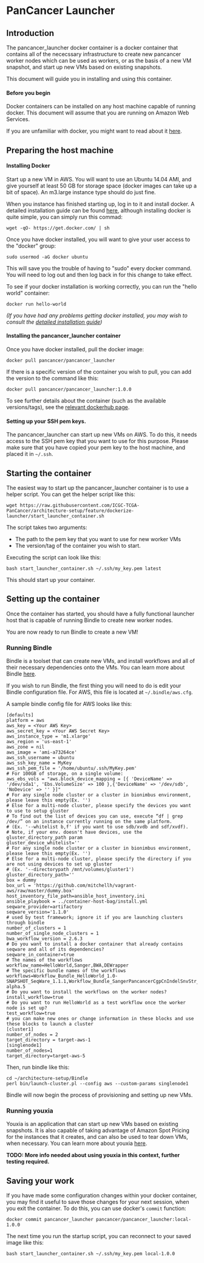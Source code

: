 # PanCancer Launcher

## Introduction

The pancancer_launcher docker container is a docker container that contains all of the nececssary infrastructure to create new pancancer worker nodes which can be used as workers, or as the basis of a new VM snapshot, and start up new VMs based on existing snapshots.

This document will guide you in installing and using this container.

#### Before you begin

Docker containers can be installed on any host machine capable of running docker. This document will assume that you are running on Amazon Web Services. 

If you are unfamiliar with docker, you might want to read about it [here](https://www.docker.com/whatisdocker/).

## Preparing the host machine

#### Installing Docker

Start up a new VM in AWS. You will want to use an Ubuntu 14.04 AMI, and give yourself at least 50 GB for storage space (docker images can take up a bit of space). An m3.large instance type should do just fine.

When you instance has finished starting up, log in to it and install docker. A detailed installation guide can be found [here](https://docs.docker.com/installation/), although installing docker is quite simple, you can simply run this commad:

    wget -qO- https://get.docker.com/ | sh

Once you have docker installed, you will want to give your user access to the "docker" group:

    sudo usermod -aG docker ubuntu

This will save you the trouble of having to "sudo" every docker command. You will need to log out and then log back in for this change to take effect.

To see if your docker installation is working correctly, you can run the "hello world" container:

    docker run hello-world

*(If you have had any problems getting docker installed, you may wish to consult the [detailed installation guide](https://docs.docker.com/installation/))*

#### Installing the pancancer_launcher container

Once you have docker installed, pull the docker image:

    docker pull pancancer/pancancer_launcher

If there is a specific version of the container you wish to pull, you can add the version to the command like this:

    docker pull pancancer/pancancer_launcher:1.0.0

To see further details about the container (such as the available versions/tags), see the [relevant dockerhub page](https://registry.hub.docker.com/u/pancancer/pancancer_launcher/).

#### Setting up your SSH pem keys.

The pancancer_launcher can start up new VMs on AWS. To do this, it needs access to the SSH pem key that you want to use for this purpose. Please make sure that you have copied your pem key to the host machine, and placed it in `~/.ssh`.

## Starting the container

The easiest way to start up the pancancer_launcher container is to use a helper script. You can get the helper script like this:

    wget https://raw.githubusercontent.com/ICGC-TCGA-PanCancer/architecture-setup/feature/dockerize-launcher/start_launcher_container.sh
    
The script takes two arguments:
 - The path to the pem key that you want to use for new worker VMs
 - The version/tag of the container you wish to start.

Executing the script can look like this:

    bash start_launcher_container.sh ~/.ssh/my_key.pem latest

This should start up your container.

## Setting up the container

Once the container has started, you should have a fully functional launcher host that is capable of running Bindle to create new worker nodes.
    
You are now ready to run Bindle to create a new VM!

### Running Bindle

Bindle is a toolset that can create new VMs, and install workflows and all of their necessary dependencies onto the VMs. You can learn more about Bindle [here](https://github.com/CloudBindle/Bindle#about-bindle).

If you wish to run Bindle, the first thing you will need to do is edit your Bindle configuration file. For AWS, this file is located at `~/.bindle/aws.cfg`.

A sample bindle config file for AWS looks like this:

    [defaults]
    platform = aws
    aws_key = <Your AWS Key>
    aws_secret_key = <Your AWS Secret Key>
    aws_instance_type = 'm1.xlarge' 
    aws_region = 'us-east-1'
    aws_zone = nil 
    aws_image = 'ami-a73264ce'
    aws_ssh_username = ubuntu
    aws_ssh_key_name = MyKey 
    aws_ssh_pem_file = '/home/ubuntu/.ssh/MyKey.pem'
    # For 100GB of storage, on a single volume:
    aws_ebs_vols = "aws.block_device_mapping = [{ 'DeviceName' => '/dev/sda1', 'Ebs.VolumeSize' => 100 },{'DeviceName' => '/dev/sdb', 'NoDevice' => '' }]"
    # For any single node cluster or a cluster in bionimbus environment, please leave this empty(Ex. '')
    # Else for a multi-node cluster, please specify the devices you want to use to setup gluster
    # To find out the list of devices you can use, execute “df | grep /dev/” on an instance currently running on the same platform.
    # (Ex. '--whitelist b,f' if you want to use sdb/xvdb and sdf/xvdf). 
    # Note, if your env. doesn't have devices, use the gluster_directory_path param
    gluster_device_whitelist=''
    # For any single node cluster or a cluster in bionimbus environment, please leave this empty(Ex. '')
    # Else for a multi-node cluster, please specify the directory if you are not using devices to set up gluster
    # (Ex. '--directorypath /mnt/volumes/gluster1')
    gluster_directory_path=''
    box = dummy
    box_url = 'https://github.com/mitchellh/vagrant-aws/raw/master/dummy.box'
    host_inventory_file_path=ansible_host_inventory.ini
    ansible_playbook = ../container-host-bag/install.yml
    seqware_provider=artifactory
    seqware_version='1.1.0'
    # used by test framework; ignore it if you are launching clusters through bindle
    number_of_clusters = 1
    number_of_single_node_clusters = 1
    bwa_workflow_version = 2.6.3
    # Do you want to install a docker container that already contains seqware and all of its dependencies?
    seqware_in_container=true
    # The names of the workflows
    workflow_name=HelloWorld,Sanger,BWA,DEWrapper
    # The specific bundle names of the workflows
    workflows=Workflow_Bundle_HelloWorld_1.0-SNAPSHOT_SeqWare_1.1.1,Workflow_Bundle_SangerPancancerCgpCnIndelSnvStr_1.0.6_SeqWare_1.1.0,Workflow_Bundle_DEWrapperWorkflow_1.0.2_SeqWare_1.1.0,Workflow_Bundle_BWA_2.6.3_SeqWare_1.1.0-alpha.5
    # Do you want to install the workflows on the worker nodes? 
    install_workflow=true
    # Do you want to run HelloWorld as a test workflow once the worker node is set up?
    test_workflow=true
    # you can make new ones or change information in these blocks and use these blocks to launch a cluster
    [cluster1]
    number_of_nodes = 2
    target_directory = target-aws-1
    [singlenode1]
    number_of_nodes=1
    target_directory=target-aws-5

Then, run bindle like this:

    cd ~/architecture-setup/Bindle
    perl bin/launch-cluster.pl --config aws --custom-params singlenode1
    
Bindle will now begin the process of provisioning and setting up new VMs.

### Running youxia

Youxia is an application that can start up new VMs based on existing snapshots. It is also capable of taking advantage of Amazon Spot Pricing for the instances that it creates, and can also be used to tear down VMs, when necessary. You can learn more about youxia [here](https://github.com/CloudBindle/youxia#youxia).

**TODO: More info needed about using youxia in this context, further testing required.**

## Saving your work

If you have made some configuration changes within your docker container, you may find it useful to save those changes for your next session, when you exit the container. To do this, you can use docker's `commit` function:

    docker commit pancancer_launcher pancancer/pancancer_launcher:local-1.0.0
    
The next time you run the startup script, you can reconnect to your saved image like this:

    bash start_launcher_container.sh ~/.ssh/my_key.pem local-1.0.0
 
